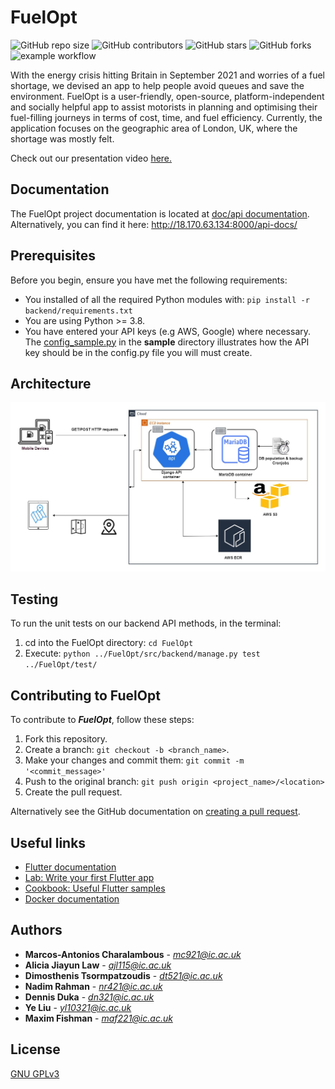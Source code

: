 # FuelOpt
![GitHub repo size](https://img.shields.io/github/repo-size/mchara01/FuelOpt)
![GitHub contributors](https://img.shields.io/github/contributors/mchara01/FuelOpt)
![GitHub stars](https://img.shields.io/github/stars/mchara01/FuelOpt?style=social)
![GitHub forks](https://img.shields.io/github/forks/mchara01/FuelOpt?style=social)
![example workflow](https://github.com/mchara01/FuelOpt/actions/workflows/aws.yml/badge.svg)

With the energy crisis hitting Britain in September 2021 and worries of a fuel shortage, we 
devised an app to help people avoid queues and save the environment. FuelOpt is a user-friendly,
open-source, platform-independent and socially helpful app to assist motorists in planning and optimising 
their fuel-filling journeys in terms of cost, time, and fuel efficiency. Currently, the application
focuses on the geographic area of London, UK, where the shortage was mostly felt.

Check out our presentation video [here.](https://www.youtube.com/watch?v=NGsksgoK-4Q&ab_channel=NadimRahman)
## Documentation
The FuelOpt project documentation is located at [doc/api documentation](https://github.com/mchara01/FuelOpt/blob/main/doc/api%20documentation). Alternatively, you can find it here: http://18.170.63.134:8000/api-docs/

## Prerequisites

Before you begin, ensure you have met the following requirements:

* You installed of all the required Python modules with:  `pip install -r backend/requirements.txt`
* You are using Python >= 3.8.
* You have entered your API keys (e.g AWS, Google) where necessary. The [config_sample.py](https://github.com/mchara01/FuelOpt/blob/main/sample/config_sample.py) in the **sample** directory illustrates how the API key should be in the config.py file you will must create. 

## Architecture
<p align="center">
  <img src="drawio/fuelopt_arch_final.jpg">
</p>

## Testing
To run the unit tests on our backend API methods, in the terminal:
1. cd into the FuelOpt directory: `cd FuelOpt`
2. Execute: `python ../FuelOpt/src/backend/manage.py test ../FuelOpt/test/`


## Contributing to FuelOpt
To contribute to ***FuelOpt***, follow these steps:

1. Fork this repository.
2. Create a branch: `git checkout -b <branch_name>`.
3. Make your changes and commit them: `git commit -m '<commit_message>'`
4. Push to the original branch: `git push origin <project_name>/<location>`
5. Create the pull request.

Alternatively see the GitHub documentation on [creating a pull request](https://help.github.com/en/github/collaborating-with-issues-and-pull-requests/creating-a-pull-request).

## Useful links

- [Flutter documentation](https://flutter.dev/docs)
- [Lab: Write your first Flutter app](https://flutter.dev/docs/get-started/codelab)
- [Cookbook: Useful Flutter samples](https://flutter.dev/docs/cookbook)
- [Docker documentation](https://docs.docker.com/)

## Authors

* **Marcos-Antonios Charalambous** - *mc921@ic.ac.uk*
* **Alicia Jiayun Law** - *ajl115@ic.ac.uk*
* **Dimosthenis Tsormpatzoudis** - *dt521@ic.ac.uk*
* **Nadim Rahman** - *nr421@ic.ac.uk*
* **Dennis Duka** - *dn321@ic.ac.uk*
* **Ye Liu** - *yl10321@ic.ac.uk*
* **Maxim Fishman** - *maf221@ic.ac.uk*

## License
[GNU GPLv3](https://choosealicense.com/licenses/gpl-3.0/)
